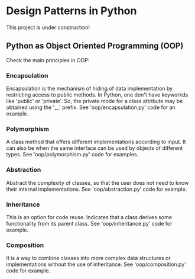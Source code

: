 # Design Patterns in Python
This project is under construction! 

## Python as Object Oriented Programming (OOP)
Check the main principles in OOP:

### Encapsulation
Encapsulation is the mechanism of hiding of data implementation by restricting access to public methods. In Python, 
one don't have keyworkds like 'public' or 'private'. So, the private mode for a class attribute may be obtained using
the '__' prefix. See 'oop/encapsulation.py' code for an example.

### Polymorphism
A class method that offers different implementations according to input. It can also be when the same interface 
can be used by objects of different types. See 'oop/polymorphism.py' code for examples.

### Abstraction
Abstract the complexity of classes, so that the user does not need to know their internal implementations.
See 'oop/abstraction.py' code for example.

### Inheritance
This is an option for code reuse. Indicates that a class derives some functionality from its parent class.
See 'oop/inheritance.py' code for example.

### Composition
It is a way to combine classes into more complex data structures or implementations without the use of inheritance.
See 'oop/composition.py' code for example.